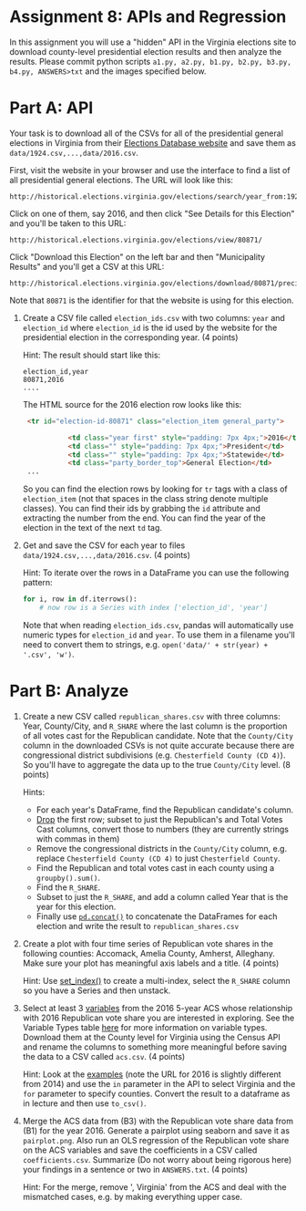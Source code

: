 # Assignment 8: APIs and Regression
In this assignment you will use a "hidden" API in the Virginia elections site to download  county-level presidential election results and then analyze the results. Please commit python scripts `a1.py, a2.py, b1.py, b2.py, b3.py, b4.py, ANSWERS>txt` and the images specified below.

# Part A: API
Your task is to download all of the CSVs for all of the presidential general elections in Virginia from their [Elections Database website](http://historical.elections.virginia.gov/) and save them as `data/1924.csv,...,data/2016.csv`.

First, visit the website in your browser and use the interface to find a list of all presidential general elections. The URL will look like this:

```
http://historical.elections.virginia.gov/elections/search/year_from:1924/year_to:2016/office_id:1/stage:General
```

Click on one of them, say 2016, and then click "See Details for this Election" and you'll be taken to this URL:

```
http://historical.elections.virginia.gov/elections/view/80871/
```

Click "Download this Election" on the left bar and then "Municipality Results" and you'll get a CSV at this URL:

```
http://historical.elections.virginia.gov/elections/download/80871/precincts_include:0/
```

Note that `80871` is the identifier for that the website is using for this election.

1. Create a CSV file called `election_ids.csv` with two columns: `year` and `election_id` where `election_id` is the id used by the website for the presidential election in the corresponding year. (4 points)

    Hint: The result should start like this:
    
    ```
    election_id,year
    80871,2016
    ....
    ```
    
    The HTML source for the 2016 election row looks like this:

    ```html
     <tr id="election-id-80871" class="election_item general_party">

               <td class="year first" style="padding: 7px 4px;">2016</td>
               <td class="" style="padding: 7px 4px;">President</td>
               <td class="" style="padding: 7px 4px;">Statewide</td>
               <td class="party_border_top">General Election</td>
     ...
    ```
    
    So you can find the election rows by looking for `tr` tags with a class of `election_item` (not that spaces in the class string denote multiple classes). You can find their ids by grabbing the `id` attribute and extracting the number from the end. You can find the year of the election in the text of the next `td` tag.

2. Get and save the CSV for each year to files `data/1924.csv,...,data/2016.csv`. (4 points)

    Hint: To iterate over the rows in a DataFrame you can use the following pattern:
    
    ```python
    for i, row in df.iterrows():
        # now row is a Series with index ['election_id', 'year']
    ```
    
    Note that when reading `election_ids.csv`, pandas will automatically use numeric types for `election_id` and `year`. To use them in a filename you'll need to convert them to strings, e.g. `open('data/' + str(year) + '.csv', 'w')`.

# Part B: Analyze

1. Create a new CSV called `republican_shares.csv` with three columns: Year, County/City, and `R_SHARE` where the last column is the proportion of all votes cast for the Republican candidate. Note that the `County/City` column in the downloaded CSVs is not quite accurate because there are congressional district subdivisions (e.g. `Chesterfield County (CD 4)`). So you'll have to aggregate the data up to the true `County/City` level. (8 points)

    Hints:

    - For each year's DataFrame, find the Republican candidate's column.
    - [Drop](https://pandas.pydata.org/pandas-docs/stable/generated/pandas.DataFrame.drop.html) the first row; subset to just the Republican's and Total Votes Cast columns, convert those to numbers (they are currently strings with commas in them)
    - Remove the congressional districts in the `County/City` column, e.g. replace `Chesterfield County (CD 4)` to just `Chesterfield County`.
    - Find the Republican and total votes cast in each county using a `groupby().sum()`.
    - Find the `R_SHARE`.
    - Subset to just the `R_SHARE`, and add a column called Year that is the year for this election.
    - Finally use [`pd.concat()`](https://pandas.pydata.org/pandas-docs/stable/generated/pandas.concat.html) to concatenate the DataFrames for each election and write the result to `republican_shares.csv`


2. Create a plot with four time series of Republican vote shares in the following counties: Accomack, Amelia County, Amherst, Alleghany. Make sure your plot has meaningful axis labels and a title. (4 points)

    Hint: Use [set_index()](https://pandas.pydata.org/pandas-docs/stable/generated/pandas.DataFrame.set_index.html) to create a multi-index, select the `R_SHARE` column so you have a Series and then unstack.

3. Select at least 3 [variables](https://api.census.gov/data/2016/acs/acs5/profile/variables.html) from the 2016 5-year ACS whose relationship with 2016 Republican vote share you are interested in exploring. See the Variable Types table [here](https://www.census.gov/data/developers/data-sets/acs-5year/data-notes.html) for more information on variable types. Download them at the County level for Virginia using the Census API and rename the columns to something more meaningful before saving the data to a CSV called `acs.csv`. (4 points)

    Hint: Look at the [examples](https://api.census.gov/data/2016/acs/acs5/profile/examples.html)  (note the URL for 2016 is slightly different from 2014) and use the `in` parameter in the API to select Virginia and the `for` parameter to specify counties. Convert the result to a dataframe as in lecture and then use `to_csv()`.

4. Merge the ACS data from (B3) with the Republican vote share data from (B1) for the year 2016. Generate a pairplot using seaborn and save it as `pairplot.png`. Also run an OLS regression of the Republican vote share on the ACS variables and save the coefficients in a CSV called `coefficients.csv`. Summarize (Do not worry about being rigorous here) your findings in a sentence or two in `ANSWERS.txt`. (4 points)

    Hint: For the merge, remove ', Virginia' from the ACS and deal with the mismatched cases, e.g. by making everything upper case.

